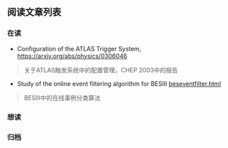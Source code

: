 ## 阅读文章列表

### 在读

* Configuration of the ATLAS Trigger System, https://arxiv.org/abs/physics/0306046
> 关于ATLAS触发系统中的配置管理，CHEP 2003中的报告

* Study of the online event filtering algorithm for BESIII [beseventfilter.html](阅读笔记)
> BESIII中的在线事例分类算法

### 想读

### 归档
